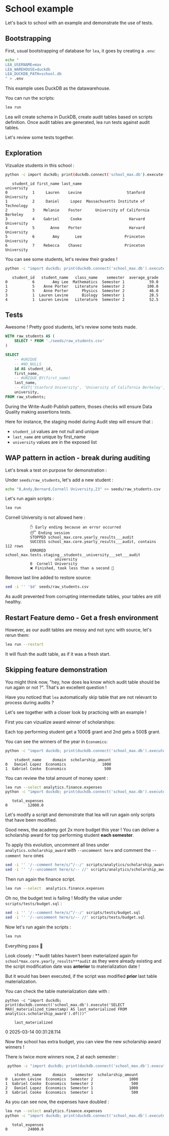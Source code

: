 # School example

Let's back to school with an example and demonstrate the use of tests.

## Bootstrapping

First, usual bootstrapping of database for `lea`, it goes by creating a `.env`:

```sh
echo "
LEA_USERNAME=max
LEA_WAREHOUSE=duckdb
LEA_DUCKDB_PATH=school.db
" > .env
```

This example uses DuckDB as the datawarehouse.

You can run the scripts:

```sh
lea run
```

Lea will create schema in DuckDB, create audit tables based on scripts definition.
Once audit tables are generated, lea run tests against audit tables.

Let's review some tests together.

## Exploration

Vizualize students in this school :

```sh
python -c import duckdb; print(duckdb.connect('school_max.db').execute('SELECT student_id, first_name, last_name, university FROM staging.students').df())
```

```
   student_id first_name last_name                             university
0           1     Lauren    Levine                    Stanford University
1           2     Daniel     Lopez  Massachusetts Institute of Technology
2           3    Melanie    Foster      University of California Berkeley
3           4    Gabriel     Cooke                     Harvard University
4           5       Anne    Porter                     Harvard University
5           6        Amy       Lee                   Princeton University
6           7    Rebecca    Chavez                   Princeton University
```

You can see some students, let's review their grades !

```sh
python -c "import duckdb; print(duckdb.connect('school_max.db').execute('SELECT student_id, student_name, class_name, semester, average_grade FROM core.yearly_results USING SAMPLE 5').df())"
```

```
   student_id   student_name   class_name    semester  average_grade
0           6        Amy Lee  Mathematics  Semester 1           59.0
1           5    Anne Porter   Literature  Semester 2          100.0
2           5    Anne Porter      Physics  Semester 2           46.0
3           1  Lauren Levine      Biology  Semester 1           28.5
4           1  Lauren Levine   Literature  Semester 2           52.5
```

## Tests

Awesome ! Pretty good students, let's review some tests made.

```sql
WITH raw_students AS (
    SELECT * FROM './seeds/raw_students.csv'
)

SELECT
    -- #UNIQUE
    -- #NO_NULLS
    id AS student_id,
    first_name,
    -- #UNIQUE_BY(first_name)
    last_name,
    -- #SET{'Stanford University', 'University of California Berkeley', 'Princeton University', 'Harvard University', 'Massachusetts Institute of Technology'}
    university,
FROM raw_students;
```

During the Write-Audit-Publish pattern, thoses checks will ensure Data Quality making assertions tests.

Here for instance, the staging model during Audit step will ensure that :

- `student_id` values are not null and unique
- `last_name` are unique by first_name
- `university` values are in the exposed list

## WAP pattern in action - break during auditing

Let's break a test on purpose for demonstration :

Under `seeds/raw_students`, let's add a new student :

```sh
echo "8,Andy,Bernard,Cornell University,23" >> seeds/raw_students.csv
```

Let's run again scripts :

```sh
lea run
```

Cornell University is not allowed here :

```
           ✋ Early ending because an error occurred
           😴 Ending session
           STOPPED school_max.core.yearly_results___audit
           SUCCESS school_max.core.yearly_results___audit, contains 112 rows
           ERRORED school_max.tests.staging__students__university___set___audit
                      university
           0  Cornell University
           ❌ Finished, took less than a second 🚀
```

Remove last line added to restore source:

```sh
sed -i '' '$d' seeds/raw_students.csv
```

As audit prevented from corrupting intermediate tables, your tables
are still healthy.

## Restart Feature demo - Get a fresh environment

However, as our audit tables are messy and not sync with source, let's rerun them:

```sh
lea run --restart
```

It will flush the audit table, as if it was a fresh start.

## Skipping feature demonstration

You might think now, "hey, how does lea know which audit table should be run again
or not ?". That's an excellent question !

Have you noticed that `lea` automatically skip table that are not relevant to process during audits ?

Let's see together with a closer look by practicing with an example !

First you can vizualize award winner of scholarships:

Each top performing student get a 1000$ grant and 2nd gets a 500$ grant.

You can see the winners of the year in `Economics`:

```sh
python -c "import duckdb; print(duckdb.connect('school_max.db').execute('SELECT student_name, domain, scholarship_amount FROM analytics.scholarship_award WHERE domain = \'Economics\'').df())"
```

```
    student_name     domain  scholarship_amount
0   Daniel Lopez  Economics                1000
1  Gabriel Cooke  Economics                 500
```

You can review the total amount of money spent :

```sh
lea run --select analytics.finance.expenses
python -c "import duckdb; print(duckdb.connect('school_max.db').execute('SELECT total_expenses FROM analytics.finance__expenses').df())"
```

```
   total_expenses
0         12000.0
```

Let's modify a script and demonstrate that lea will run again only scripts that have been modified.

Good news, the academy got 2x more budget this year ! You can deliver a scholarship award
for top performing student **each semester**.

To apply this evolution, uncomment all lines under `analytics.scholarship_award` with `--uncomment here` and comment the `--comment here` ones

```sh
sed -i '' '/--comment here/s/^/--/' scripts/analytics/scholarship_award.sql
sed -i '' '/--uncomment here/s/-- //' scripts/analytics/scholarship_award.sql
```

Then run again the finance script.

```sh
lea run --select  analytics.finance.expenses
```

Oh no, the budget test is failing ! Modify the value under `scripts/tests/budget.sql` :

```sh
sed -i '' '/--comment here/s/^/--/' scripts/tests/budget.sql
sed -i '' '/--uncomment here/s/-- //' scripts/tests/budget.sql
```

Now let's run again the scripts :

```sh
lea run
```

Everything pass 🎉

Look closely : **audit tables haven't been materialized again for `school*max.core.yearly_results***audit`
as they were already existing and the script modification date was **anterior** to materialization date !

But it would has been executed, if the script was modified **prior** last table materialization.

You can check the table materialization date with :

```
python -c "import duckdb; print(duckdb.connect('school_max.db').execute('SELECT MAX(_materialized_timestamp) AS last_materialized FROM analytics.scholarship_award').df())"
```

        last_materialized

0 2025-03-14 00:31:28.114

Now the school has extra budget, you can view the new scholarship award winners !

There is twice more winners now, 2 at each semester :

```sh
 python -c "import duckdb; print(duckdb.connect('school_max.db').execute('SELECT student_name, domain, semester, scholarship_amount FROM analytics.scholarship_award WHERE domain = \'Economics\'').df())"
```

```
    student_name     domain    semester  scholarship_amount
0  Lauren Levine  Economics  Semester 2                1000
1  Gabriel Cooke  Economics  Semester 2                 500
2   Daniel Lopez  Economics  Semester 1                1000
3  Gabriel Cooke  Economics  Semester 1                 500
```

As you can see now, the expenses have doubled :

```sh
lea run --select analytics.finance.expenses
python -c "import duckdb; print(duckdb.connect('school_max.db').execute('SELECT total_expenses FROM analytics.finance__expenses').df())"
```

```
   total_expenses
0         24000.0
```
